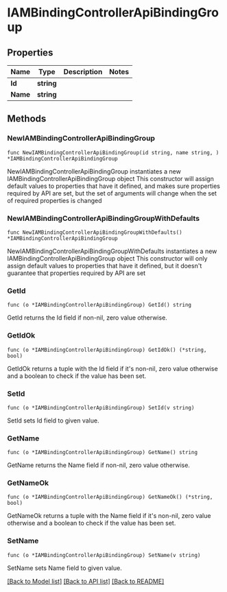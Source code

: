 # IAMBindingControllerApiBindingGroup

## Properties

Name | Type | Description | Notes
------------ | ------------- | ------------- | -------------
**Id** | **string** |  | 
**Name** | **string** |  | 

## Methods

### NewIAMBindingControllerApiBindingGroup

`func NewIAMBindingControllerApiBindingGroup(id string, name string, ) *IAMBindingControllerApiBindingGroup`

NewIAMBindingControllerApiBindingGroup instantiates a new IAMBindingControllerApiBindingGroup object
This constructor will assign default values to properties that have it defined,
and makes sure properties required by API are set, but the set of arguments
will change when the set of required properties is changed

### NewIAMBindingControllerApiBindingGroupWithDefaults

`func NewIAMBindingControllerApiBindingGroupWithDefaults() *IAMBindingControllerApiBindingGroup`

NewIAMBindingControllerApiBindingGroupWithDefaults instantiates a new IAMBindingControllerApiBindingGroup object
This constructor will only assign default values to properties that have it defined,
but it doesn't guarantee that properties required by API are set

### GetId

`func (o *IAMBindingControllerApiBindingGroup) GetId() string`

GetId returns the Id field if non-nil, zero value otherwise.

### GetIdOk

`func (o *IAMBindingControllerApiBindingGroup) GetIdOk() (*string, bool)`

GetIdOk returns a tuple with the Id field if it's non-nil, zero value otherwise
and a boolean to check if the value has been set.

### SetId

`func (o *IAMBindingControllerApiBindingGroup) SetId(v string)`

SetId sets Id field to given value.


### GetName

`func (o *IAMBindingControllerApiBindingGroup) GetName() string`

GetName returns the Name field if non-nil, zero value otherwise.

### GetNameOk

`func (o *IAMBindingControllerApiBindingGroup) GetNameOk() (*string, bool)`

GetNameOk returns a tuple with the Name field if it's non-nil, zero value otherwise
and a boolean to check if the value has been set.

### SetName

`func (o *IAMBindingControllerApiBindingGroup) SetName(v string)`

SetName sets Name field to given value.



[[Back to Model list]](../README.md#documentation-for-models) [[Back to API list]](../README.md#documentation-for-api-endpoints) [[Back to README]](../README.md)


